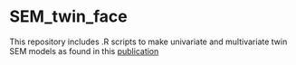 # SEM_twin_face

This repository includes .R scripts to make univariate and multivariate twin SEM models as found in this [publication](https://www.sciencedirect.com/science/article/pii/S1053811921000136?dgcid=rss_sd_all)  
